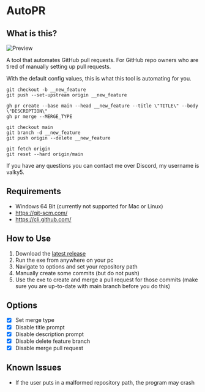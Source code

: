 # AutoPR

## What is this?
![Preview](https://github.com/user-attachments/assets/f9912f64-e8a8-4972-85cc-e35ceef0d14c)

A tool that automates GitHub pull requests. For GitHub repo owners who are tired of manually setting up pull requests.

With the default config values, this is what this tool is automating for you.
```
git checkout -b __new_feature
git push --set-upstream origin __new_feature

gh pr create --base main --head __new_feature --title \"TITLE\" --body \"DESCRIPTION\"
gh pr merge --MERGE_TYPE

git checkout main
git branch -d __new_feature
git push origin --delete __new_feature

git fetch origin
git reset --hard origin/main
```

If you have any questions you can contact me over Discord, my username is valky5.

## Requirements
- Windows 64 Bit (currently not supported for Mac or Linux)
- https://git-scm.com/
- https://cli.github.com/

## How to Use
1. Download the [latest release](https://github.com/valkyrienyanko/AutoPR/releases/latest)
2. Run the exe from anywhere on your pc
3. Navigate to options and set your repository path
4. Manually create some commits (but do not push)
5. Use the exe to create and merge a pull request for those commits (make sure you are up-to-date with main branch before you do this)

## Options
- [x] Set merge type
- [x] Disable title prompt
- [x] Disable description prompt
- [x] Disable delete feature branch
- [x] Disable merge pull request

## Known Issues
- If the user puts in a malformed repository path, the program may crash
